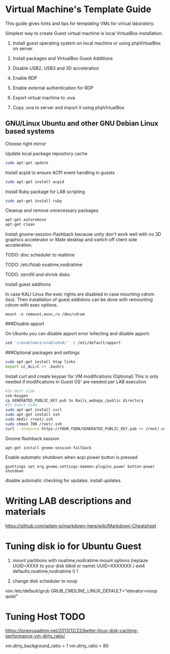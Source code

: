 Virtual Machine's Template Guide
================================

This guide gives hints and tips for templating VMs for virtual laboratory.


Simplest way to create Guest virtual machine is local VirtualBox installation.

1. Install guest operating system on local machine or using phpVirtualBox on server

1. Install packages and VirtualBox Guest Additions

1. Disable USB2, USB3 and 3D acceleration

1. Enable RDP

1. Enable external authentication for RDP

1. Export virtual machine to .ova

1. Copy .ova to server and import it using phpVirtualBox




GNU/Linux Ubuntu and other GNU Debian Linux based systems
---------------------------------------------------------

Choose right mirror 

Update local package repository cache
```bash
sudo apt-get update
```
Install acpid to ensure ACPI event handling in guests
```bash
sudo apt-get install acpid
```
Install Ruby package for LAB scripting
```bash
sudo apt-get install ruby
```

Cleanup and remove unnecessary packages
```bash
apt-get autoremove
apt-get clean
```

Install gnome-session-flashback because unity don't work well with no 3D graphics accelerator or Mate desktop and switch off client side acceleration.


TODO: disc scheduler to realtime

TODO: /etc/fstab noatime,nodiratime


TODO: zerofill and shrink disks


Install guest additions

In case KALI Linux the exec rights are disabled in case mounting cdrom (iso). Then installation of 
guest addidons can be done with remounting cdrom with exec options.

    mount -o remount,exec,ro /dev/cdrom



###Disable apport

On Ubuntu you can disable apport error lollecting and disable apport:

```bash
sed 's/enabled=1/enabled=0/' -i /etc/default/apport
```

###Optional packages and settings


```bash
sudo apt-get install htop links 
export LC_ALL=C >> .bashrc
```

Install curl and create keypair for VM modifications (Optional)
This is only needed if modifications in Guest OS' are needed per LAB execution
```bash
#In Host side
ssk-keygen
cp GENERATED_PUBLIC_KEY.pub to Rails_webapp_/public directory
#In Guest side
sudo apt-get install curl
sudo apt-get install ssh
sudo mkdir /root/.ssh
sudo chmod 700 /root/.ssh
curl --insecure https://YOUR_FQDN/GENERATED_PUBLIC_KEY.pub >> /root/.ssh/authorized_keys
```


Gnome flashback session
```
apt-get install gnome-session-fallback
```
Enable automatic shutdown when acpi power button is pressed
```
gsettings set org.gnome.settings-daemon.plugins.power button-power shutdown
```

disable automatic checking for updates.
install updates.


Writing LAB descriptions and materials
======================================
https://github.com/adam-p/markdown-here/wiki/Markdown-Cheatsheet

Tuning disk io for Ubuntu Guest
=================================

1. mount partitions with noatime,nodiratime mount options (replaze UUID=XXXX to your disk blkid or name)
UUID=XXXXXXX / ext4 defaults,noatime,nodiratime 0 1

1. change disk scheduler to noop

vim /etc/default/grub
GRUB_CMDLINE_LINUX_DEFAULT="elevator=noop quiet"

Tuning Host TODO
===================================
https://lonesysadmin.net/2013/12/22/better-linux-disk-caching-performance-vm-dirty_ratio/

vm.dirty_background_ratio = 1
vm.dirty_ratio = 80
